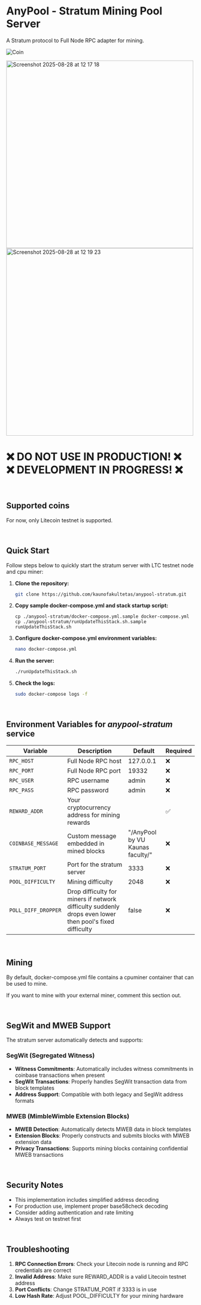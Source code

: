 # AnyPool - Stratum Mining Pool Server

A Stratum protocol to Full Node RPC adapter for mining.

![Coin](https://img.shields.io/badge/Coin-Litecoin_Testnet-green.svg)


<img height="500" alt="Screenshot 2025-08-28 at 12 17 18" src="https://github.com/user-attachments/assets/11074d46-6a85-4043-a016-092d1daac4be" /> <img height="500" alt="Screenshot 2025-08-28 at 12 19 23" src="https://github.com/user-attachments/assets/6ab2d8f1-f436-400d-a9e4-f6ead9e69dee" />
<br/>



# ❌ DO NOT USE IN PRODUCTION! ❌ <br/> ❌ DEVELOPMENT IN PROGRESS! ❌

<br/>

## Supported coins
For now, only Litecoin testnet is supported.

<br/>

## Quick Start
Follow steps below to quickly start the stratum server with LTC testnet node and cpu miner:

1. **Clone the repository:**
   ```bash
   git clone https://github.com/kaunofakultetas/anypool-stratum.git
   ```

2. **Copy sample docker-compose.yml and stack startup script:**
   ```
   cp ./anypool-stratum/docker-compose.yml.sample docker-compose.yml
   cp ./anypool-stratum/runUpdateThisStack.sh.sample runUpdateThisStack.sh
   ```

3. **Configure docker-compose.yml environment variables:**
   ```bash
   nano docker-compose.yml
   ```

4. **Run the server:**
   ```bash
   ./runUpdateThisStack.sh
   ```

5. **Check the logs:**
   ```bash
   sudo docker-compose logs -f
   ```

<br/>

## Environment Variables for *anypool-stratum* service

| Variable | Description | Default | Required |
|----------|-------------|---------|----------|
| `RPC_HOST` | Full Node RPC host | 127.0.0.1 | ❌ |
| `RPC_PORT` | Full Node RPC port | 19332 | ❌ |
| `RPC_USER` | RPC username | admin | ❌ |
| `RPC_PASS` | RPC password | admin | ❌ |
| `REWARD_ADDR` | Your cryptocurrency address for mining rewards |  | ✅ |
| `COINBASE_MESSAGE` | Custom message embedded in mined blocks | "/AnyPool by VU Kaunas faculty/" | ❌ |
| `STRATUM_PORT` | Port for the stratum server | 3333 | ❌ |
| `POOL_DIFFICULTY` | Mining difficulty | 2048 | ❌ |
| `POLL_DIFF_DROPPER`| Drop difficulty for miners if network difficulty suddenly drops even lower then pool's fixed difficulty | false | ❌ |

<br/>

## Mining

By default, docker-compose.yml file contains a cpuminer container that can be used to mine.

If you want to mine with your external miner, comment this section out.



<br/>

## SegWit and MWEB Support

The stratum server automatically detects and supports:


### SegWit (Segregated Witness)
- **Witness Commitments**: Automatically includes witness commitments in coinbase transactions when present
- **SegWit Transactions**: Properly handles SegWit transaction data from block templates
- **Address Support**: Compatible with both legacy and SegWit address formats

### MWEB (MimbleWimble Extension Blocks)
- **MWEB Detection**: Automatically detects MWEB data in block templates
- **Extension Blocks**: Properly constructs and submits blocks with MWEB extension data
- **Privacy Transactions**: Supports mining blocks containing confidential MWEB transactions

<br/>

## Security Notes

- This implementation includes simplified address decoding
- For production use, implement proper base58check decoding
- Consider adding authentication and rate limiting
- Always test on testnet first

<br/>

## Troubleshooting

1. **RPC Connection Errors**: Check your Litecoin node is running and RPC credentials are correct
2. **Invalid Address**: Make sure REWARD_ADDR is a valid Litecoin testnet address
3. **Port Conflicts**: Change STRATUM_PORT if 3333 is in use
4. **Low Hash Rate**: Adjust POOL_DIFFICULTY for your mining hardware
